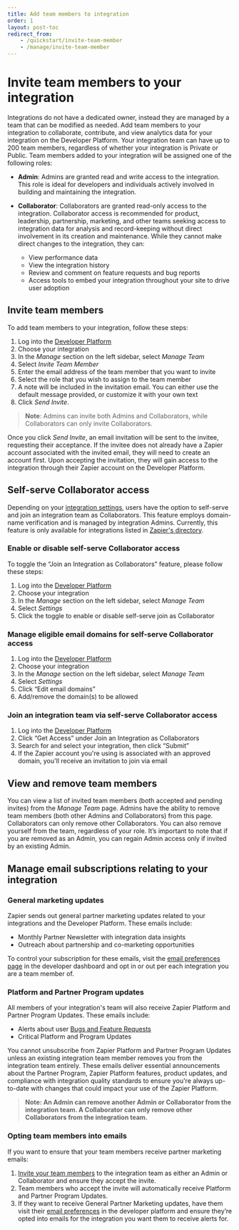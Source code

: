 ```yaml
---
title: Add team members to integration
order: 1
layout: post-toc
redirect_from: 
    - /quickstart/invite-team-member
    - /manage/invite-team-member
---
```


# Invite team members to your integration

Integrations do not have a dedicated owner, instead they are managed by a team that can be modified as needed. Add team members to your integration to collaborate, contribute, and view analytics data for your integration on the Developer Platform. Your integration team can have up to 200 team members, regardless of whether your integration is Private or Public. Team members added to your integration will be assigned one of the following roles:

- **Admin**: Admins are granted read and write access to the integration. This role is ideal for developers and individuals actively involved in building and maintaining the integration.

- **Collaborator**: Collaborators are granted read-only access to the integration. Collaborator access is recommended for product, leadership, partnership, marketing, and other teams seeking access to integration data for analysis and record-keeping without direct involvement in its creation and maintenance. While they cannot make direct changes to the integration, they can:

    * View performance data
    * View the integration history
    * Review and comment on feature requests and bug reports
    * Access tools to embed your integration throughout your site to drive user adoption

## Invite team members

To add team members to your integration, follow these steps:

1. Log into the [Developer Platform](https://zapier.com/app/developer)
2. Choose your integration
3. In the _Manage_ section on the left sidebar, select _Manage Team_
4. Select _Invite Team Member_
5. Enter the email address of the team member that you want to invite
6. Select the role that you wish to assign to the team member
7. A note will be included in the invitation email. You can either use the default message provided, or customize it with your own text
8. Click _Send Invite_.

> **Note**: Admins can invite both Admins and Collaborators, while Collaborators can only invite Collaborators.

Once you click _Send Invite_, an email invitation will be sent to the invitee, requesting their acceptance. If the invitee does not already have a Zapier account associated with the invited email, they will need to create an account first. Upon accepting the invitation, they will gain access to the integration through their Zapier account on the Developer Platform.

## Self-serve Collaborator access

Depending on your [integration settings](https://cdn.zappy.app/b2637f3ad910c36c4e8c8224c349beee.png), users have the option to self-serve and join an integration team as Collaborators. This feature employs domain-name verification and is managed by integration Admins. Currently, this feature is only available for integrations listed in [Zapier's directory](https://zapier.com/apps).

### Enable or disable self-serve Collaborator access

To toggle the “Join an Integration as Collaborators” feature, please follow these steps:
1. Log into the [Developer Platform](https://zapier.com/app/developer)
2. Choose your integration
3. In the _Manage_ section on the left sidebar, select _Manage Team_
4. Select _Settings_
5. Click the toggle to enable or disable self-serve join as Collaborator

### Manage eligible email domains for self-serve Collaborator access
1. Log into the [Developer Platform](https://zapier.com/app/developer)
2. Choose your integration
3. In the _Manage_ section on the left sidebar, select _Manage Team_
4. Select _Settings_
5. Click “Edit email domains”
6. Add/remove the domain(s) to be allowed

### Join an integration team via self-serve Collaborator access
1. Log into the [Developer Platform](https://zapier.com/app/developer)
2. Click “Get Access” under Join an Integration as Collaborators
3. Search for and select your integration, then click “Submit”
4. If the Zapier account you're using is associated with an approved domain, you'll receive an invitation to join via email

## View and remove team members

You can view a list of invited team members (both accepted and pending invites) from the _Manage Team_ page. Admins have the ability to remove team members (both other Admins and Collaborators) from this page. Collaborators can only remove other Collaborators. You can also remove yourself from the team, regardless of your role. It’s important to note that if you are removed as an Admin, you can regain Admin access only if invited by an existing Admin.

## Manage email subscriptions relating to your integration

### General marketing updates

Zapier sends out general partner marketing updates related to your integrations and the Developer Platform. These emails include:

* Monthly Partner Newsletter with integration data insights
* Outreach about partnership and co-marketing opportunities 

To control your subscription for these emails, visit the [email preferences page](https://developer.zapier.com/partner-settings/email) in the developer dashboard and opt in or out per each integration you are a team member of. 

### Platform and Partner Program updates

All members of your integration's team will also receive Zapier Platform and Partner Program Updates. These emails include:
* Alerts about user [Bugs and Feature Requests](https://platform.zapier.com/manage/analyze-integration-performance#bugs)
* Critical Platform and Program Updates

You cannot unsubscribe from Zapier Platform and Partner Program Updates unless an existing integration team member removes you from the integration team entirely. These emails deliver essential announcements about the Partner Program, Zapier Platform features, product updates, and compliance with integration quality standards to ensure you're always up-to-date with changes that could impact your use of the Zapier Platform.

> **Note: An Admin can remove another Admin or Collaborator from the integration team. A Collaborator can only remove other Collaborators from the integration team.**

### Opting team members into emails

If you want to ensure that your team members receive partner marketing emails:

1. [Invite your team members](https://platform.zapier.com/manage/add-team) to the integration team as either an Admin or Collaborator and ensure they accept the invite.
2. Team members who accept the invite will automatically receive Platform and Partner Program Updates.
3. If they want to receive General Partner Marketing updates, have them visit their [email preferences](https://developer.zapier.com/partner-settings/email) in the developer platform and ensure they’re opted into emails for the integration you want them to receive alerts for.
